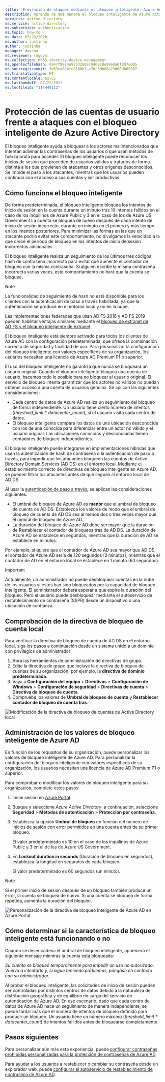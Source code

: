 ```yaml
---
title: 'Prevención de ataques mediante el bloqueo inteligente: Azure Active Directory'
description: Aprenda de qué manera el bloqueo inteligente de Azure Active Directory ayuda a proteger a su organización frente a los ataques por fuerza bruta que intentan adivinar las contraseñas de los usuarios.
services: active-directory
ms.service: active-directory
ms.subservice: authentication
ms.topic: how-to
ms.date: 07/20/2020
ms.author: justinha
author: justinha
manager: daveba
ms.reviewer: rogoya
ms.collection: M365-identity-device-management
ms.openlocfilehash: 0947f9924e97532b087940ecde08e8a0f8d7e005
ms.sourcegitcommit: 7d63ce88bfe8188b1ae70c3d006a29068d066287
ms.translationtype: HT
ms.contentlocale: es-ES
ms.lasthandoff: 07/22/2021
ms.locfileid: "114449112"
---
```

# <a name="protect-user-accounts-from-attacks-with-azure-active-directory-smart-lockout"></a>Protección de las cuentas de usuario frente a ataques con el bloqueo inteligente de Azure Active Directory

El bloqueo inteligente ayuda a bloquear a los actores malintencionados que intentan adivinar las contraseñas de los usuarios o que usan métodos de fuerza bruta para acceder. El bloqueo inteligente puede reconocer los inicios de sesión que proceden de usuarios válidos y tratarlos de forma distinta a los que provienen de atacantes y otros orígenes desconocidos. Se impide el paso a los atacantes, mientras que los usuarios pueden continuar con el acceso a sus cuentas y ser productivos.

## <a name="how-smart-lockout-works"></a>Cómo funciona el bloqueo inteligente

De forma predeterminada, el bloqueo inteligente bloquea los intentos de inicio de sesión en la cuenta durante un minuto tras 10 intentos fallidos en el caso de los inquilinos de Azure Public y 3 en el caso de los de Azure US Government La cuenta se bloquea de nuevo después de cada intento de inicio de sesión incorrecto, durante un minuto en el primero y más tiempo en los intentos posteriores. Para minimizar las formas en las que un atacante podría evitar este comportamiento, no divulgamos la velocidad a la que crece el período de bloqueo en los intentos de inicio de sesión incorrectos adicionales.

El bloqueo inteligente realiza un seguimiento de los últimos tres códigos hash de contraseña incorrecta para evitar que aumente el contador de bloqueo con la misma contraseña. Si alguien escribe la misma contraseña incorrecta varias veces, este comportamiento no hará que la cuenta se bloquee.

> [!NOTE]
> La funcionalidad de seguimiento de hash no está disponible para los clientes con la autenticación de paso a través habilitada, ya que la autenticación se produce en el entorno local y no en la nube.

Las implementaciones federadas que usan AD FS 2016 y AD FS 2019 pueden habilitar ventajas similares mediante el [bloqueo de extranet de AD FS y el bloqueo inteligente de extranet](/windows-server/identity/ad-fs/operations/configure-ad-fs-extranet-smart-lockout-protection).

El bloqueo inteligente está siempre activado para todos los clientes de Azure AD con la configuración predeterminada, que ofrece la combinación correcta de seguridad y facilidad de uso. Para personalizar la configuración del bloqueo inteligente con valores específicos de su organización, los usuarios necesitan una licencia de Azure AD Premium P1 o superior.

El uso del bloqueo inteligente no garantiza que nunca se bloqueará un usuario original. Cuando el bloqueo inteligente bloquea una cuenta de usuario, hacemos todo lo posible para no bloquear al usuario original. El servicio de bloqueo intenta garantizar que los actores no válidos no puedan obtener acceso a una cuenta de usuarios genuina. Se aplican las siguientes consideraciones:

* Cada centro de datos de Azure AD realiza un seguimiento del bloqueo de forma independiente. Un usuario tiene cierto número de intentos (*threshold_limit * datacenter_count*), si el usuario visita cada centro de datos.
* El bloqueo inteligente compara los datos de una ubicación desconocida con los de una conocida para diferenciar entre un actor no válido y el usuario original. Las ubicaciones conocidas y desconocidas tienen contadores de bloqueo independientes.

El bloqueo inteligente puede integrarse en implementaciones híbridas que usen la autenticación de hash de contraseña o la autenticación de paso a través, para impedir que los atacantes bloqueen las cuentas de Active Directory Domain Services (AD DS) en el entorno local. Mediante el establecimiento correcto de directivas de bloqueo inteligente en Azure AD, se pueden filtrar los atacantes antes de que lleguen al entorno local de AD DS.

Al usar la [autenticación de paso a través](../hybrid/how-to-connect-pta.md), se aplican las consideraciones siguientes:

* El umbral de bloqueo de Azure AD es **menor** que el umbral de bloqueo de cuenta de AD DS. Establezca los valores de modo que el umbral de bloqueo de cuenta de AD DS sea al menos dos o tres veces mayor que el umbral de bloqueo de Azure AD.
* La duración del bloqueo de Azure AD debe ser mayor que la duración de Restablecer el contador de bloqueos tras de AD DS. La duración de Azure AD se establece en segundos, mientras que la duración de AD se establece en minutos.

Por ejemplo, si quiere que el contador de Azure AD sea mayor que AD DS, el contador de Azure AD sería de 120 segundos (2 minutos), mientras que el contador de AD en el entorno local se establece en 1 minuto (60 segundos).

> [!IMPORTANT]
> Actualmente, un administrador no puede desbloquear cuentas en la nube de los usuarios si estos han sido bloqueados por la capacidad de bloqueo inteligente. El administrador deberá esperar a que expire la duración del bloqueo. Pero el usuario puede desbloquear mediante el autoservicio de restablecimiento de contraseña (SSPR) desde un dispositivo o una ubicación de confianza.

## <a name="verify-on-premises-account-lockout-policy"></a>Comprobación de la directiva de bloqueo de cuenta local

Para verificar la directiva de bloqueo de cuenta de AD DS en el entorno local, siga los pasos a continuación desde un sistema unido a un dominio con privilegios de administrador:

1. Abra las herramientas de administración de directivas de grupo.
2. Edite la directiva de grupo que incluye la directiva de bloqueo de cuentas de su organización, por ejemplo, la **directiva de dominio predeterminada**.
3. Vaya a **Configuración del equipo** > **Directivas** > **Configuración de Windows** > **Configuración de seguridad** > **Directivas de cuenta** > **Directiva de bloqueo de cuenta**.
4. Compruebe los valores de **Umbral de bloqueo de cuenta** y **Restablecer contador de bloqueo de cuenta tras**.

![Modificación de la directiva de bloqueo de cuentas de Active Directory local](./media/howto-password-smart-lockout/active-directory-on-premises-account-lockout-policy.png)

## <a name="manage-azure-ad-smart-lockout-values"></a>Administración de los valores de bloqueo inteligente de Azure AD

En función de los requisitos de su organización, puede personalizar los valores de bloqueo inteligente de Azure AD. Para personalizar la configuración del bloqueo inteligente con valores específicos de su organización, los usuarios necesitan una licencia de Azure AD Premium P1 o superior.

Para comprobar o modificar los valores de bloqueo inteligente para su organización, complete estos pasos:

1. Inicie sesión en [Azure Portal](https://portal.azure.com).
1. Busque y seleccione *Azure Active Directory*, a continuación, seleccione **Seguridad** > **Métodos de autenticación** > **Protección por contraseña**.
1. Establezca la opción **Umbral de bloqueo** en función del número de inicios de sesión con error permitidos en una cuenta antes de su primer bloqueo.

    El valor predeterminado es 10 en el caso de los inquilinos de Azure Public y 3 en el de los de Azure US Government.

1. En **Lockout duration in seconds** (Duración de bloqueo en segundos), establezca la longitud en segundos de cada bloqueo.

    El valor predeterminado es 60 segundos (un minuto).

> [!NOTE]
> Si el primer inicio de sesión después de un bloqueo también produce un error, la cuenta se bloquea de nuevo. Si una cuenta se bloquea de forma repetida, aumenta la duración del bloqueo.

![Personalización de la directiva de bloqueo inteligente de Azure AD en Azure Portal](./media/howto-password-smart-lockout/azure-active-directory-custom-smart-lockout-policy.png)

## <a name="how-to-determine-if-the-smart-lockout-feature-is-working-or-not"></a>Cómo determinar si la característica de bloqueo inteligente está funcionando o no

Cuando se desencadena el umbral de bloqueo inteligente, aparecerá el siguiente mensaje mientras la cuenta está bloqueada:

*Su cuenta se bloqueó temporalmente para impedir un uso no autorizado. Vuelva a intentarlo y, si sigue teniendo problemas, póngase en contacto con su administrador.*

Al probar el bloqueo inteligente, las solicitudes de inicio de sesión pueden ser controladas por distintos centros de datos debido a la naturaleza de distribución geográfica y de equilibrio de carga del servicio de autenticación de Azure AD. En ese escenario, dado que cada centro de datos de Azure AD hace un seguimiento de manera independiente, se puede tardar más que el número de intentos de bloqueo definido para producir un bloqueo. Un usuario tiene un número máximo (*threshold_limit * datacenter_count*) de intentos fallidos antes de bloquearse completamente.

## <a name="next-steps"></a>Pasos siguientes

Para personalizar aún más esta experiencia, puede [configurar contraseñas prohibidas personalizadas para la protección de contraseñas de Azure AD](tutorial-configure-custom-password-protection.md).

Para ayudar a los usuarios a restablecer o cambiar su contraseña desde un explorador web, puede [configurar el autoservicio de restablecimiento de contraseña de Azure AD](tutorial-enable-sspr.md).
